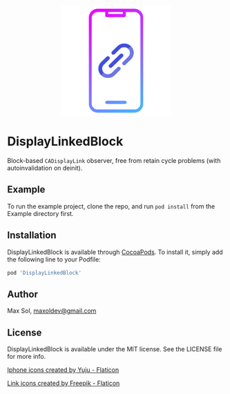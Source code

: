 <p align="center"><img src="icon.png" width=256 alt="icon"/></p>

# DisplayLinkedBlock

Block-based `CADisplayLink` observer, free from retain cycle problems (with autoinvalidation on deinit).

## Example

To run the example project, clone the repo, and run `pod install` from the Example directory first.

## Installation

DisplayLinkedBlock is available through [CocoaPods](https://cocoapods.org). To install
it, simply add the following line to your Podfile:

```ruby
pod 'DisplayLinkedBlock'
```

## Author

Max Sol, maxoldev@gmail.com

## License

DisplayLinkedBlock is available under the MIT license. See the LICENSE file for more info.

<a href="https://www.flaticon.com/free-icons/iphone" title="iphone icons">Iphone icons created by Yuju - Flaticon</a>

<a href="https://www.flaticon.com/free-icons/link" title="link icons">Link icons created by Freepik - Flaticon</a>
